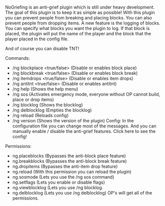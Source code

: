 NoGriefing is an anti-grief plugin which is still under heavy development. The goal of this plugin is to keep it as simple as possible! With this plugin you can prevent people from breaking and placing blocks. You can also prevent people from dropping items. A new feature is the logging of blocks. You can specify what blocks you want the plugin to log. If that block is placed, the plugin will put the name of the player and the block that the player placed in the config file.

And of course you can disable TNT!

Commands:
- /ng blockplace <true/false> (Disable or enables block place)
- /ng blockbreak <true/false> (Disable or enables block break)
- /ng itemdrops <true/false> (Disable or enables item drops)
- /ng antitnt <true/false> (Disable or enables antitnt)
- /ng help (Shows the help menu)
- /ng sos (Activates emergency mode, everyone without OP cannot build, place or drop items)
- /ng blocklog (Shows the blocklog)
- /ng delblocklog (Empties the blocklog)
- /ng reload (Reloads config)
- /ng version (Shows the version of the plugin)
Config:
In the configuration file you can change most of the messages. And you can manually enable / disable the anti-grief features. Click here to see the config!

Permissions:
- ng.placeblocks (Bypasses the anti-block place feature)
- ng.breakblocks (Bypasses the anti-block break feature)
- ng.dropitems (Bypasses the anti-item drop feature)
- ng.reload (With this permission you can reload the plugin)
- ng.sosmode (Lets you use the /ng sos command)
- ng.setflags (Lets you enable or disable flags)
- ng.viewblocklog (Lets you use /ng blocklog.
- ng.delblocklog (Lets you use /ng delblocklog)
OP's will get all of the permissions.

